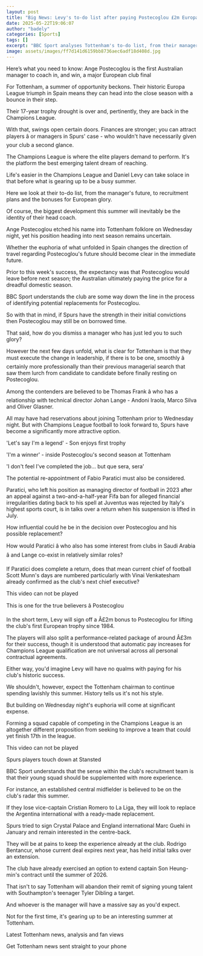 ```yaml
---
layout: post
title: "Big News: Levy's to-do list after paying Postecoglou £2m Europa bonus"
date: 2025-05-22T19:06:07
author: "badely"
categories: [Sports]
tags: []
excerpt: "BBC Sport analyses Tottenham's to-do list, from their manager's future, to recruitment plans and the bonuses for European glory."
image: assets/images/ff7d141d6159bb8736aec6adf18d408d.jpg
---
```


Here’s what you need to know: Ange Postecoglou is the first Australian manager to coach in, and win, a major European club final

For Tottenham, a summer of opportunity beckons. Their historic Europa League triumph in Spain means they can head into the close season with a bounce in their step.

Their 17-year trophy drought is over and, pertinently, they are back in the Champions League.

With that, swings open certain doors. Finances are stronger; you can attract players â or managers in Spurs' case - who wouldn't have necessarily given your club a second glance.

The Champions League is where the elite players demand to perform. It's the platform the best emerging talent dream of reaching.

Life's easier in the Champions League and Daniel Levy can take solace in that before what is gearing up to be a busy summer.

Here we look at their to-do list, from the manager's future, to recruitment plans and the bonuses for European glory.

Of course, the biggest development this summer will inevitably be the identity of their head coach.

Ange Postecoglou etched his name into Tottenham folklore on Wednesday night, yet his position heading into next season remains uncertain.

Whether the euphoria of what unfolded in Spain changes the direction of travel regarding Postecoglou's future should become clear in the immediate future.

Prior to this week's success, the expectancy was that Postecoglou would leave before next season; the Australian ultimately paying the price for a dreadful domestic season.

BBC Sport understands the club are some way down the line in the process of identifying potential replacements for Postecoglou.

So with that in mind, if Spurs have the strength in their initial convictions then Postecoglou may still be on borrowed time.

That said, how do you dismiss a manager who has just led you to such glory?

However the next few days unfold, what is clear for Tottenham is that they must execute the change in leadership, if there is to be one, smoothly â certainly more professionally than their previous managerial search that saw them lurch from candidate to candidate before finally resting on Postecoglou.

Among the contenders are believed to be Thomas Frank â who has a relationship with technical director Johan Lange - Andoni Iraola, Marco Silva and Oliver Glasner.

All may have had reservations about joining Tottenham prior to Wednesday night. But with Champions League football to look forward to, Spurs have become a significantly more attractive option.

'Let's say I'm a legend' - Son enjoys first trophy

'I'm a winner' - inside Postecoglou's second season at Tottenham

'I don't feel I've completed the job... but que sera, sera'

The potential re-appointment of Fabio Paratici must also be considered. 

Paratici, who left his position as managing director of football in 2023 after an appeal against a two-and-a-half-year Fifa ban for alleged financial irregularities dating back to his spell at Juventus was rejected by Italy's highest sports court, is in talks over a return when his suspension is lifted in July.

How influential could he be in the decision over Postecoglou and his possible replacement?

How would Paratici â who also has some interest from clubs in Saudi Arabia â and Lange co-exist in relatively similar roles?

If Paratici does complete a return, does that mean current chief of football Scott Munn's days are numbered particularly with Vinai Venkatesham already confirmed as the club's next chief executive?

This video can not be played

This is one for the true believers â Postecoglou

In the short term, Levy will sign off a Â£2m bonus to Postecoglou for lifting the club's first European trophy since 1984.

The players will also split a performance-related package of around Â£3m for their success, though it is understood that automatic pay increases for Champions League qualification are not universal across all personal contractual agreements.

Either way, you'd imagine Levy will have no qualms with paying for his club's historic success.

We shouldn't, however, expect the Tottenham chairman to continue spending lavishly this summer. History tells us it's not his style.

But building on Wednesday night's euphoria will come at significant expense. 

Forming a squad capable of competing in the Champions League is an altogether different proposition from seeking to improve a team that could yet finish 17th in the league.

This video can not be played

Spurs players touch down at Stansted

BBC Sport understands that the sense within the club's recruitment team is that their young squad should be supplemented with more experience.

For instance, an established central midfielder is believed to be on the club's radar this summer.

If they lose vice-captain Cristian Romero to La Liga, they will look to replace the Argentina international with a ready-made replacement.

Spurs tried to sign Crystal Palace and England international Marc Guehi in January and remain interested in the centre-back.

They will be at pains to keep the experience already at the club. Rodrigo Bentancur, whose current deal expires next year, has held initial talks over an extension.

The club have already exercised an option to extend captain Son Heung-min's contract until the summer of 2026.

That isn't to say Tottenham will abandon their remit of signing young talent with Southampton's teenager Tyler Dibling a target.

And whoever is the manager will have a massive say as you'd expect.

Not for the first time, it's gearing up to be an interesting summer at Tottenham.

Latest Tottenham news, analysis and fan views

Get Tottenham news sent straight to your phone

